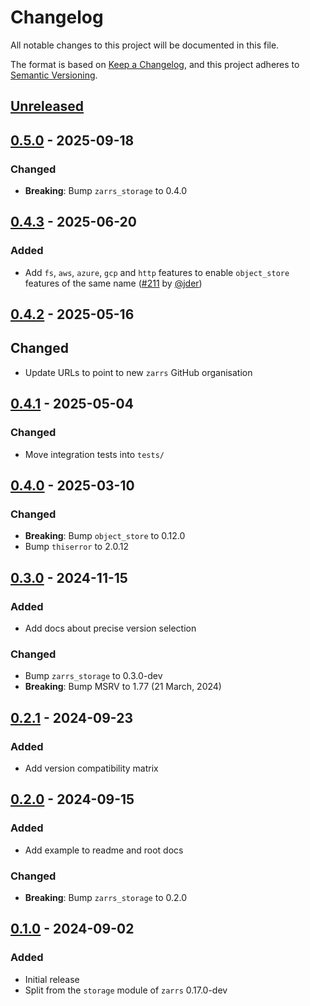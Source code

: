 # Changelog

All notable changes to this project will be documented in this file.

The format is based on [Keep a Changelog](https://keepachangelog.com/en/1.0.0/),
and this project adheres to [Semantic Versioning](https://semver.org/spec/v2.0.0.html).

## [Unreleased]

## [0.5.0] - 2025-09-18

### Changed
- **Breaking**: Bump `zarrs_storage` to 0.4.0

## [0.4.3] - 2025-06-20

### Added
- Add `fs`, `aws`, `azure`, `gcp` and `http` features to enable `object_store` features of the same name ([#211] by [@jder])

[#211]: https://github.com/zarrs/zarrs/pull/211

## [0.4.2] - 2025-05-16

## Changed
- Update URLs to point to new `zarrs` GitHub organisation

## [0.4.1] - 2025-05-04

### Changed
- Move integration tests into `tests/`

## [0.4.0] - 2025-03-10

### Changed
- **Breaking**: Bump `object_store` to 0.12.0
- Bump `thiserror` to 2.0.12

## [0.3.0] - 2024-11-15

### Added
 - Add docs about precise version selection

### Changed
 - Bump `zarrs_storage` to 0.3.0-dev
 - **Breaking**: Bump MSRV to 1.77 (21 March, 2024)

## [0.2.1] - 2024-09-23

### Added
 - Add version compatibility matrix

## [0.2.0] - 2024-09-15

### Added
 - Add example to readme and root docs

### Changed
 - **Breaking**: Bump `zarrs_storage` to 0.2.0

## [0.1.0] - 2024-09-02

### Added
 - Initial release
 - Split from the `storage` module of `zarrs` 0.17.0-dev

[unreleased]: https://github.com/zarrs/zarrs/compare/zarrs_object_store-v0.5.0...HEAD
[0.5.0]: https://github.com/LDeakin/zarrs/releases/tag/zarrs_object_store-v0.5.0
[0.4.3]: https://github.com/LDeakin/zarrs/releases/tag/zarrs_object_store-v0.4.3
[0.4.2]: https://github.com/LDeakin/zarrs/releases/tag/zarrs_object_store-v0.4.2
[0.4.1]: https://github.com/LDeakin/zarrs/releases/tag/zarrs_object_store-v0.4.1
[0.4.0]: https://github.com/LDeakin/zarrs/releases/tag/zarrs_object_store-v0.4.0
[0.3.0]: https://github.com/LDeakin/zarrs/releases/tag/zarrs_object_store-v0.3.0
[0.2.1]: https://github.com/LDeakin/zarrs/releases/tag/zarrs_object_store-v0.2.1
[0.2.0]: https://github.com/LDeakin/zarrs/releases/tag/zarrs_object_store-v0.2.0
[0.1.0]: https://github.com/LDeakin/zarrs/releases/tag/zarrs_object_store-v0.1.0

[@jder]: https://github.com/jder
